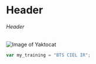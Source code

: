 # Header
###### Header
![Image of Yaktocat](https://octodex.github.com/images/yaktocat.png)

``` javascript
var my_training = "BTS CIEL IR";
